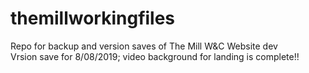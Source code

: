 # themillworkingfiles
Repo for backup and version saves of The Mill W&amp;C Website dev <br>
Vrsion save for 8/08/2019; video background for landing is complete!!
